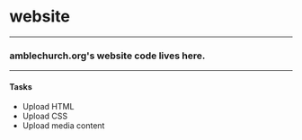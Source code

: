 # website
***
### amblechurch.org's website code lives here. 
***
#### Tasks
- Upload HTML
- Upload CSS
- Upload media content
